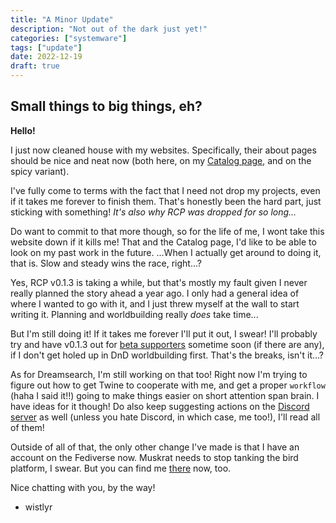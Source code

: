 ```yaml
---
title: "A Minor Update"
description: "Not out of the dark just yet!"
categories: ["systemware"]
tags: ["update"]
date: 2022-12-19
draft: true
---
```


## Small things to big things, eh?

**Hello!**

I just now cleaned house with my websites. Specifically, their about pages should be nice and neat now (both here, on my [Catalog page](https://main.whistler.page), and on the spicy variant).

I've fully come to terms with the fact that I need not drop my projects, even if it takes me forever to finish them. That's honestly been the hard part, just sticking with something! *It's also why RCP was dropped for so long...*

Do want to commit to that more though, so for the life of me, I wont take this website down if it kills me! That and the Catalog page, I'd like to be able to look on my past work in the future. ...When I actually get around to doing it, that is. Slow and steady wins the race, right...?

Yes, RCP v0.1.3 is taking a while, but that's mostly my fault given I never really planned the story ahead a year ago. I only had a general idea of where I wanted to go with it, and I just threw myself at the wall to start writing it. Planning and worldbuilding really *does* take time...

But I'm still doing it! If it takes me forever I'll put it out, I swear! I'll probably try and have v0.1.3 out for [beta supporters](/support) sometime soon (if there are any), if I don't get holed up in DnD worldbuilding first. That's the breaks, isn't it...?

As for Dreamsearch, I'm still working on that too! Right now I'm trying to figure out how to get Twine to cooperate with me, and get a proper `workflow` (haha I said it!!) going to make things easier on short attention span brain. I have ideas for it though! Do also keep suggesting actions on the [Discord server](https://discord.gg/gG9WGbSpUR) as well (unless you hate Discord, in which case, me too!), I'll read all of them!

Outside of all of that, the only other change I've made is that I have an account on the Fediverse now. Muskrat needs to stop tanking the bird platform, I swear. But you can find me [there](https://cdrom.tokyo/wistlyr) now, too.

Nice chatting with you, by the way!
- wistlyr
